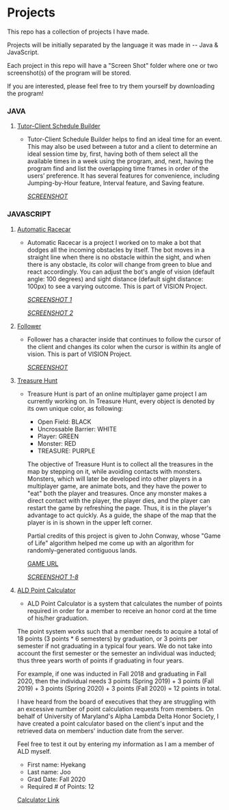 # Projects

This repo has a collection of projects I have made.

Projects will be initially separated by the language it was made in -- Java & JavaScript.

Each project in this repo will have a "Screen Shot" folder where one or two screenshot(s) of the program will be stored.

If you are interested, please feel free to try them yourself by downloading the program!

### JAVA
1. [Tutor-Client Schedule Builder](https://github.com/joos2010kj/Projects/tree/master/Java/Schedule%20Overlapper)
    - Tutor-Client Schedule Builder helps to find an ideal time for an event. This may also be used between a tutor and a client to determine an ideal session time by, first, having both of them select all the available times in a week using the program, and, next, having the program find and list the overlapping time frames in order of the users’ preference. It has several features for convenience, including Jumping-by-Hour feature, Interval feature, and Saving feature.  
    
        *[SCREENSHOT](https://github.com/joos2010kj/Projects/blob/master/Java/Schedule%20Overlapper/Screen%20Shot/SS2.png)*
    
### JAVASCRIPT
1. [Automatic Racecar](https://github.com/joos2010kj/Projects/tree/master/JavaScript/VISION/Automatic%20Racecar)
    - Automatic Racecar is a project I worked on to make a bot that dodges all the incoming obstacles by itself.  The bot moves in a straight line when there is no obstacle within the sight, and when there is any obstacle, its color will change from green to blue and react accordingly. You can adjust the bot's angle of vision (default angle: 100 degrees) and sight distance (default sight distance: 100px) to see a varying outcome. This is part of VISION Project.
    
        *[SCREENSHOT 1](https://github.com/joos2010kj/Projects/blob/master/JavaScript/VISION/Automatic%20Racecar/Screen%20Shot/SS1.png)*
    
        *[SCREENSHOT 2](https://github.com/joos2010kj/Projects/blob/master/JavaScript/VISION/Automatic%20Racecar/Screen%20Shot/SS2.png)*
    
2. [Follower](https://github.com/joos2010kj/Projects/tree/master/JavaScript/VISION/Follower)
    - Follower has a character inside that continues to follow the cursor of the client and changes its color when the cursor is within its angle of vision. This is part of VISION Project.
    
        *[SCREENSHOT](https://github.com/joos2010kj/Projects/blob/master/JavaScript/VISION/Follower/Screen%20Shot/SS.png)*

3. [Treasure Hunt](https://github.com/joos2010kj/Projects/tree/master/JavaScript/Treasure%20Hunt)
    - Treasure Hunt is part of an online multiplayer game project I am currently working on.  In Treasure Hunt, every object is denoted by its own unique color, as following:
    
        - Open Field: BLACK
        - Uncrossable Barrier: WHITE
        - Player: GREEN
        - Monster: RED
        - TREASURE: PURPLE
    
        The objective of Treasure Hunt is to collect all the treasures in the map by stepping on it, while avoiding contacts with monsters.  Monsters, which will later be developed into other players in a multiplayer game, are animate bots, and they have the power to "eat" both the player and treasures.  Once any monster makes a direct contact with the player, the player dies, and the player can restart the game by refreshing the page.  Thus, it is in the player's advantage to act quickly.  As a guide, the shape of the map that the player is in is shown in the upper left corner.
    
        Partial credits of this project is given to John Conway, whose "Game of Life" algorithm helped me come up with an algorithm for randomly-generated contiguous lands.
        
        [GAME URL](http://treasure-hunt.unaux.com)
    
        *[SCREENSHOT 1-8](https://github.com/joos2010kj/Projects/tree/master/JavaScript/Treasure%20Hunt/SS)*
        
4. [ALD Point Calculator](https://github.com/joos2010kj/Projects/tree/master/JavaScript/ALD%20Point%20Calculator)
    - ALD Point Calculator is a system that calculates the number of points required in order for a member to receive an honor cord at the time of his/her graduation.  
    
    The point system works such that a member needs to acquire a total of 18 points (3 points * 6 semesters) by graduation, or 3 points per semester if not graduating in a typical four years.  We do not take into account the first semester or the semester an individual was inducted; thus three years worth of points if graduating in four years.  
    
    For example, if one was inducted in Fall 2018 and graduating in Fall 2020, then the individual needs 3 points (Spring 2019) + 3 points (Fall 2019) + 3 points (Spring 2020) + 3 points (Fall 2020) = 12 points in total.  
    
    I have heard from the board of executives that they are struggling with an excessive number of point calculation requests from members.  On behalf of University of Maryland's Alpha Lambda Delta Honor Society, I have created a point calculator based on the client's input and the retrieved data on members' induction date from the server.
    
    Feel free to test it out by entering my information as I am a member of ALD myself.
    - First name: Hyekang
    - Last name: Joo
    - Grad Date: Fall 2020
    - Required # of Points: 12
    
    [Calculator Link](https://go.umd.edu/aldpoints)
